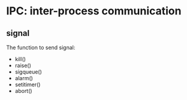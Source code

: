 # IPC: inter-process communication

## signal

The function to send signal:
- kill()
- raise()
- sigqueue()
- alarm()
- setitimer()
- abort()

